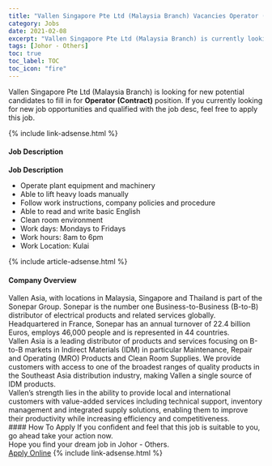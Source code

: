 ```yaml
---
title: "Vallen Singapore Pte Ltd (Malaysia Branch) Vacancies Operator (Contract)" 
category: Jobs 
date: 2021-02-08 
excerpt: "Vallen Singapore Pte Ltd (Malaysia Branch) is currently looking for suitable person to fill in the Operator (Contract) which based in Johor - Others" 
tags: [Johor - Others] 
toc: true 
toc_label: TOC 
toc_icon: "fire" 
--- 
```


<p>Vallen Singapore Pte Ltd (Malaysia Branch) is looking for new potential candidates to fill in for <b>Operator (Contract)</b> position. If you currently looking for new job opportunities and qualified with the job desc, feel free to apply this job.
</p>{% include link-adsense.html %} 
<div><div><h4>Job Description</h4></div><div><div><span><div><p><strong>Job Description&#160;</strong></p><ul><li>Operate plant equipment and machinery</li><li>Able to lift heavy loads manually</li><li>Follow work instructions, company policies and procedure</li><li>Able to read and write basic English</li><li>Clean room environment&#160;</li><li>Work days: Mondays to Fridays</li><li>Work hours: 8am to 6pm</li><li>Work Location: Kulai</li></ul></div></span></div></div></div> 
{% include article-adsense.html %} 
<div><div><h4>Company Overview</h4></div><div><div><span><div><div>
<div>Vallen Asia, with locations in Malaysia, Singapore and Thailand is part of the Sonepar Group. Sonepar is the number one Business-to-Business (B-to-B) distributor of electrical products and related services globally. Headquartered in France, Sonepar has an annual turnover of 22.4 billion Euros, employs 46,000 people and is represented in 44 countries.</div>
<div>Vallen Asia is a leading distributor of products and services focusing on B-to-B markets in Indirect Materials (IDM) in particular Maintenance, Repair and Operating (MRO) Products and Clean Room Supplies. We provide customers with access to one of the broadest ranges of quality products in the Southeast Asia distribution industry, making Vallen a single source of IDM products.</div>
<div>Vallen&#8217;s strength lies in the ability to provide local and international customers with value-added services including technical support, inventory management and integrated supply solutions, enabling them to improve their productivity while increasing efficiency and competitiveness.</div>
</div></div></span></div></div></div> 
#### How To Apply 
If you confident and feel that this job is suitable to you, go ahead take your action now. <br/> 
Hope you find your dream job in Johor - Others. <br/> 
<a href="https://www.jobstreet.com.my/en/job/operator-contract-4472680?jobId=jobstreet-my-job-4472680&" class="btn btn--info" target="_blank" rel="nofollow noopenner">Apply Online</a> 
{% include link-adsense.html %} 